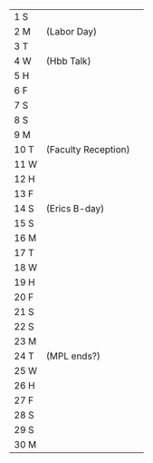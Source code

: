 |      |                     |     |
| ---- | ------------------- | --- |
| 1  S |                     |     |
| 2  M | (Labor Day)         |     |
| 3  T |                     |     |
| 4  W | (Hbb Talk)          |     |
| 5  H |                     |     |
| 6  F |                     |     |
| 7  S |                     |     |
| 8  S |                     |     |
| 9  M |                     |     |
| 10 T | (Faculty Reception) |     |
| 11 W |                     |     |
| 12 H |                     |     |
| 13 F |                     |     |
| 14 S | (Erics B-day)       |     |
| 15 S |                     |     |
| 16 M |                     |     |
| 17 T |                     |     |
| 18 W |                     |     |
| 19 H |                     |     |
| 20 F |                     |     |
| 21 S |                     |     |
| 22 S |                     |     |
| 23 M |                     |     |
| 24 T | (MPL ends?)         |     |
| 25 W |                     |     |
| 26 H |                     |     |
| 27 F |                     |     |
| 28 S |                     |     |
| 29 S |                     |     |
| 30 M |                     |     |
